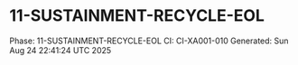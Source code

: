 # 11-SUSTAINMENT-RECYCLE-EOL
Phase: 11-SUSTAINMENT-RECYCLE-EOL
CI: CI-XA001-010
Generated: Sun Aug 24 22:41:24 UTC 2025
